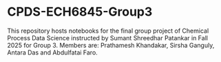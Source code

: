 # CPDS-ECH6845-Group3
This repository hosts notebooks for the final group project of Chemical Process Data Science instructed by Sumant Shreedhar Patankar in Fall 2025 for Group 3. Members are: Prathamesh Khandakar, Sirsha Ganguly, Antara Das and Abdulfatai Faro.
